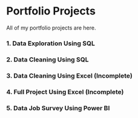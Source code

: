 # Portfolio Projects
All of my portfolio projects are here.

### 1. Data Exploration Using SQL

### 2. Data Cleaning Using SQL

### 3. Data Cleaning Using Excel (Incomplete)

### 4. Full Project Using Excel (Incomplete)

### 5. Data Job Survey Using Power BI
